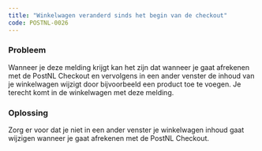 ```yaml
---
title: "Winkelwagen veranderd sinds het begin van de checkout"
code: POSTNL-0026
---
```


<div class="columnLayout single" data-layout="single">
<div class="cell normal" data-type="normal">
<div class="innerCell">
<p><h3>Probleem</h3></p><p>Wanneer je deze melding krijgt kan het zijn dat wanneer je gaat afrekenen met de PostNL Checkout en vervolgens in een ander venster de inhoud van je winkelwagen wijzigt door bijvoorbeeld een product toe te voegen. Je terecht komt in de winkelwagen met deze melding.</p><p><h3>Oplossing</h3></p><p>Zorg er voor dat je niet in een ander venster je winkelwagen inhoud gaat wijzigen wanneer je gaat afrekenen met de PostNL Checkout. </p></div>
</div>
</div>